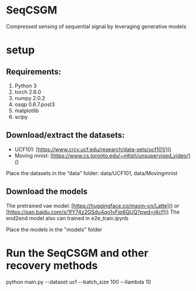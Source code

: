 # SeqCSGM
Compressed sensing of sequential signal by leveraging generative models
# setup  
## Requirements:
1. Python 3
2. torch 2.6.0
3. numpy 2.0.2
4. osqp  0.6.7.post3
5. matplotlib
6. scipy
## Download/extract the datasets:
* UCF101: [https://www.crcv.ucf.edu/research/data-sets/ucf101/]()
* Moving mnist: [https://www.cs.toronto.edu/~nitish/unsupervised_video/]()
  
Place the datasets in the “data” folder: data/UCF101, data/Movingmnist
## Download the models
The pretrained vae model: [https://huggingface.co/maxin-cn/Latte]() or [https://pan.baidu.com/s/1fY74z2GSdu4qo1vFjp6QUQ?pwd=i4cf]()
The end2end model also can trained in e2e_train.ipynb

Place the models in the "models" folder
# Run the SeqCSGM and other recovery methods
python main.py --dataset ucf --batch_size 100 --llambda 10
